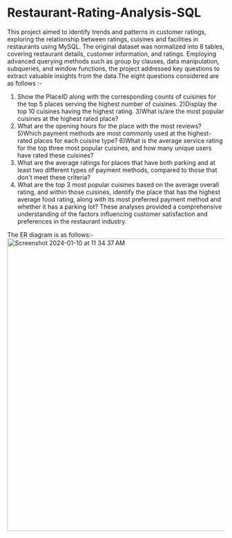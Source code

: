 # Restaurant-Rating-Analysis-SQL
This project aimed to identify trends and patterns in customer ratings, exploring the relationship between ratings, cuisines and facilities in restaurants using MySQL. The original dataset was normalized into 8 tables, covering restaurant details, customer information, and ratings.
Employing advanced querying methods such as group by clauses, data manipulation, subqueries, and window functions, the project addressed key questions to extract valuable insights from the data.The eight questions considered are as follows :-
1) Show the PlaceID along with the corresponding counts of cuisines for the top 5 places serving the highest number of cuisines.
2)Display the top 10 cuisines having the highest rating.
3)What is/are the most popular cuisines at the highest rated place?
4) What are the opening hours for the place with the most reviews?
5)Which payment methods are most commonly used at the highest-rated places for each cuisine type?
6)What is the average service rating for the top three most popular cuisines, and how many unique users have rated these cuisines?
7) What are the average ratings for places that have both parking and at least two different types of payment methods, compared to those that don't meet these criteria?
8) What are the top 3 most popular cuisines based on the average overall rating, and within those cuisines, identify the place that has the highest average food rating, along with its most preferred payment method and whether it has a parking lot?
These analyses provided a comprehensive understanding of the factors influencing customer satisfaction and preferences in the restaurant industry.


The ER diagram is as follows:-
<img width="678" alt="Screenshot 2024-01-10 at 11 34 37 AM" src="https://github.com/Rohit-15/Restaurant-Rating-Analysis-SQL/assets/81737564/795c8a21-ac81-4758-a7ae-871e9f4cd5c8">
